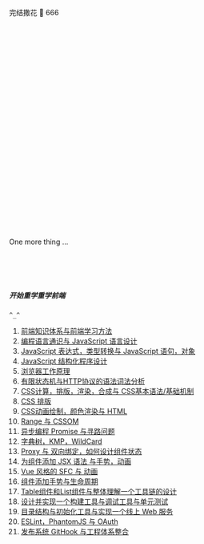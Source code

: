 完结撒花 🎉 666

<br/>
<br/>
<br/>
<br/>
<br/>
<br/>
<br/>
<br/>
<br/>
<br/>
<br/>
<br/>
<br/>
<br/>
<br/>
<br/>
<br/>
<br/>
<br/>
<br/>
<br/>
<br/>
<br/>
<br/>
<br/>
One more thing ...
<br/>
<br/>
<br/>
<br/>
<br/>

##### 开始重学重学前端

`^_^`

1. [前端知识体系与前端学习方法](https://github.com/duqb/Frontend-01-Template/blob/master/week01/NOTE.md)
2. [编程语言通识与 JavaScript 语言设计](https://github.com/duqb/Frontend-01-Template/blob/master/week02/NOTE.md)
3. [JavaScript 表达式，类型转换与 JavaScript 语句，对象](https://github.com/duqb/Frontend-01-Template/blob/master/week03/NOTE.md)
4. [JavaScript 结构化程序设计](https://github.com/duqb/Frontend-01-Template/blob/master/week04/NOTE.md)
5. [浏览器工作原理](https://github.com/duqb/Frontend-01-Template/blob/master/week05/NOTE.md)
6. [有限状态机与HTTP协议的语法词法分析](https://github.com/duqb/Frontend-01-Template/blob/master/week06/NOTE.md)
7. [CSS计算，排版，渲染，合成与 CSS基本语法/基础机制](https://github.com/duqb/Frontend-01-Template/blob/master/week07/NOTE.md)
8.  [ CSS 排版](https://github.com/duqb/Frontend-01-Template/blob/master/week08/NOTE.md)
9.  [CSS动画绘制，颜色渲染与 HTML](https://github.com/duqb/Frontend-01-Template/blob/master/week09/NOTE.md)
10. [Range 与 CSSOM](https://github.com/duqb/Frontend-01-Template/blob/master/week10/NOTE.md)
11. [异步编程 Promise 与寻路问题](https://github.com/duqb/Frontend-01-Template/blob/master/week11/NOTE.md)
12. [字典树，KMP，WildCard](https://github.com/duqb/Frontend-01-Template/blob/master/week12/NOTE.md)
13. [Proxy 与 双向绑定，如何设计组件状态](https://github.com/duqb/Frontend-01-Template/blob/master/week13/NOTE.md)
14. [为组件添加 JSX 语法 与手势，动画 ](https://github.com/duqb/Frontend-01-Template/blob/master/week14/NOTE.md)
15. [Vue 风格的 SFC 与 动画](https://github.com/duqb/Frontend-01-Template/blob/master/week15/NOTE.md)
16. [组件添加手势与生命周期](https://github.com/duqb/Frontend-01-Template/blob/master/week16/NOTE.md)
17. [Table组件和List组件与整体理解一个工具链的设计](https://github.com/duqb/Frontend-01-Template/blob/master/week17/NOTE.md)
18. [设计并实现一个构建工具与调试工具与单元测试](https://github.com/duqb/Frontend-01-Template/blob/master/week18/NOTE.md)
19. [目录结构与初始化工具与实现一个线上 Web 服务](https://github.com/duqb/Frontend-01-Template/blob/master/week19/NOTE.md)
20. [ ESLint，PhantomJS 与 OAuth](https://github.com/duqb/Frontend-01-Template/blob/master/week20/NOTE.md)
21. [发布系统 GitHook 与工程体系整合](https://github.com/duqb/Frontend-01-Template/blob/master/week21/NOTE.md)

